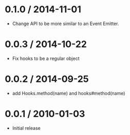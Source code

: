 
0.1.0 / 2014-11-01
==================

* Change API to be more similar to an Event Emitter.

0.0.3 / 2014-10-22
==================

  * Fix hooks to be a regular object

0.0.2 / 2014-09-25
==================

 * add Hooks.method(name) and hooks#method(name)

0.0.1 / 2010-01-03
==================

  * Initial release
